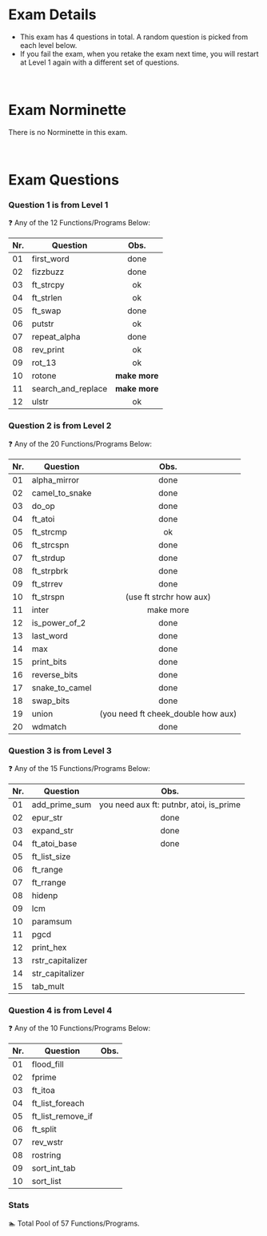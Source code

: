 # Exam Details

- This exam has 4 questions in total. A random question is picked from each level below. 
- If you fail the exam, when you retake the exam next time, you will restart at Level 1 again with a different set of questions.

<br>

# Exam Norminette

There is no Norminette in this exam. 

<br>

# Exam Questions

### Question 1 is from Level 1
:question: Any of the 12 Functions/Programs Below:

Nr. |Question | Obs.
----|---------|:-----:
01  |first_word|done 
02  |fizzbuzz |done
03  |ft_strcpy |ok
04  |ft_strlen |ok
05  |ft_swap |done
06  |putstr | ok
07  |repeat_alpha |done
08  |rev_print | ok
09  |rot_13 | ok
10  |rotone | **make more**
11  |search_and_replace | **make more**
12  |ulstr | ok

### Question 2 is from Level 2
:question: Any of the 20 Functions/Programs Below:

Nr. |Question | Obs.
----|---------|:-----:
01  |alpha_mirror   | done
02  |camel_to_snake | done
03  |do_op          | done
04  |ft_atoi        | done 
05  |ft_strcmp      | ok
06  |ft_strcspn     | done
07  |ft_strdup      | done
08  |ft_strpbrk     | done
09  |ft_strrev      | done
10  |ft_strspn      | (use ft strchr how aux)
11  |inter          | make more
12  |is_power_of_2  | done
13  |last_word      | done
14  |max            | done
15  |print_bits     | done
16  |reverse_bits   | done
17  |snake_to_camel | done
18  |swap_bits      | done
19  |union          | (you need ft cheek_double how aux) 
20  |wdmatch        | done

### Question 3 is from Level 3
:question: Any of the 15 Functions/Programs Below:

Nr. |Question | Obs.
----|---------|:-----:
01  |add_prime_sum| you need aux ft: putnbr, atoi, is_prime
02  |epur_str     | done
03  |expand_str   | done
04  |ft_atoi_base | done
05  |ft_list_size |
06  |ft_range     |
07  |ft_rrange    |
08  |hidenp       |
09  |lcm          |
10  |paramsum     |
11  |pgcd         |
12  |print_hex    |
13  |rstr_capitalizer |
14  |str_capitalizer |
15  |tab_mult     |
 
### Question 4 is from Level 4
:question: Any of the 10 Functions/Programs Below:

Nr. |Question | Obs.
----|---------|:-----:
01  |flood_fill
02  |fprime
03  |ft_itoa
04  |ft_list_foreach
05  |ft_list_remove_if
06  |ft_split
07  |rev_wstr
08  |rostring
09  |sort_int_tab
10  |sort_list

### Stats
:swimmer: Total Pool of 57 Functions/Programs.

